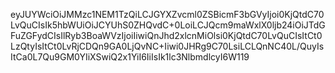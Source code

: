 eyJUYWciOiJMMzc1NEM1TzQiLCJGYXZvcml0ZSBicmF3bGVyIjoi0KjQtdC70LvQuCIsIk5hbWUiOiJCYUhS0ZHQvdC+0LoiLCJQcm9maWxlX0ljb24iOiJTdGFuZGFydCIsIlRyb3BoaWVzIjoiIiwiQnJhd2xlcnMiOlsi0KjQtdC70LvQuCIsItCt0LzQtyIsItCt0LvRjCDQn9GA0LjQvNC+Iiwi0JHRg9C70LsiLCLQnNC40L/QuyIsItCa0L7Qu9GM0YIiXSwiQ2x1YiI6IiIsIk1lc3NlbmdlcyI6W119